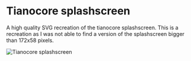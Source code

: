 # Tianocore splashscreen

A high quality SVG recreation of the tianocore splashscreen. This is a recreation as I was not able to find a version of the splashscreen bigger than 172x58 pixels.

![Tianocore splashscreen](./raw/tianocore.svg)